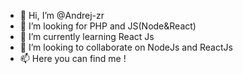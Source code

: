 - 👋 Hi, I’m @Andrej-zr
- 👀 I’m looking for PHP and JS(Node&React)
- 🌱 I’m currently learning React Js
- 💞️ I’m looking to collaborate on NodeJs and ReactJs
- 📫 Here you can find me !

<!---
Andrej-zr/Andrej-zr is a ✨ special ✨ repository because its `README.md` (this file) appears on your GitHub profile.
You can click the Preview link to take a look at your changes.
--->
